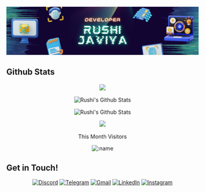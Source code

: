 <!-- <h1> Hi there 👋, I'm Rushi Javiya </h1> -->

![image](Header.png)

<h2> Github Stats </h2>
<div>
  <p align="center">
  <a href="https://github.com/ryo-ma/github-profile-trophy">
    <img align="center" margin="5" src="https://github-profile-trophy.vercel.app/?username=Rushijaviya&column=5&margin-w=10&margin-h=10&include_all_commits=true&count_private=true&theme=tokyonight"/>
  </a>
  </p>
</div>


<p align="center"> <img  align="center" src="https://github-readme-stats-git-masterrstaa-rickstaa.vercel.app/api?username=Rushijaviya&show_icons=true&layout=compact&count_private=true&hide_border=true&hide=CSS,HTML&hide_title=true&theme=tokyonight" alt="Rushi's Github Stats"></p>

<!--
This Gives Error
<p align="center"> <img  align="center" src="https://github-readme-stats.vercel.app/api?username=Rushijaviya&show_icons=true&layout=compact&count_private=true&hide_border=true&hide=CSS,HTML&hide_title=true&theme=tokyonight" alt="Rushi's Github Stats"></p> 
-->

<!--
<p align="center"> <img align="center" src="https://github-readme-stats.vercel.app/api/top-langs/?username=Rushijaviya&show_icons=true&layout=compact&hide_border=true&hide=CSS,HTML&hide_title=true&include_all_commits=true&count_private=true&theme=tokyonight" alt="Rushi's Github Stats"></p> 
-->

<p align="center"> <img align="center" src="https://github-readme-streak-stats.herokuapp.com/?user=Rushijaviya&include_all_commits=true&count_private=true&hide_border=true&theme=tokyonight" alt="Rushi's Github Stats"></p> 


<!--
![visitor Count](https://visitor-badge.laobi.icu/badge?page_id=Rushijaviya.Rushijaviya)
-->

<p align="center"> <img src=https://visitor-badge.laobi.icu/badge?page_id=Rushijaviya.Rushijaviya> </p>
<p align="center">This Month Visitors</p>
<p align="center"> <img src="https://count.getloli.com/get/@:Rushijaviya?theme=moebooru-h" alt=":name" /></p>

<h2> Get in Touch! </h2>
<p align="center">
<a href="https://rushijaviya.tech/" target="_blank"><img alt="Discord" src="https://img.shields.io/badge/website-000000?style=for-the-badge&logo=About.me&logoColor=white"/></a>
<a href="https://t.me/rushi_javiya" target="_blank"><img alt="Telegram" src="https://img.shields.io/badge/Telegram-2CA5E0?style=for-the-badge&logo=telegram&logoColor=white"/></a>
<a href="mailto:rushijaviya05@gmail.com" target="_blank"><img alt="Gmail" src="https://img.shields.io/badge/Gmail-D14836?style=for-the-badge&logo=gmail&logoColor=white" /></a>
<a href="https://www.linkedin.com/in/rushi-javiya-6286a91b5/" target="_blank"><img alt="LinkedIn" src="https://img.shields.io/badge/linkedin%20-%230077B5.svg?&style=for-the-badge&logo=linkedin&logoColor=white"/></a>
<a href="https://instagram.com/rushi_javiya" target="_blank"><img alt="Instagram" src="https://img.shields.io/badge/Instagram-E4405F?style=for-the-badge&logo=instagram&logoColor=white" /></a>
</p>

<!--
**Rushijaviya/Rushijaviya** is a ✨ _special_ ✨ repository because its `README.md` (this file) appears on your GitHub profile.

Here are some ideas to get you started:

- 🔭 I’m currently working on ...
- 🌱 I’m currently learning ...
- 👯 I’m looking to collaborate on ...
- 🤔 I’m looking for help with ...
- 💬 Ask me about ...
- 📫 How to reach me: ...
- 😄 Pronouns: ...
- ⚡ Fun fact: ...
-->
